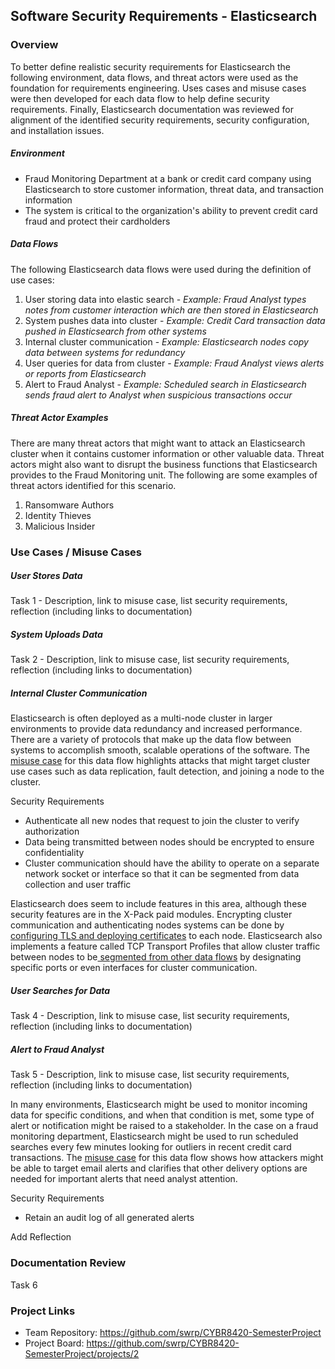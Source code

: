 ## Software Security Requirements - Elasticsearch


### Overview
To better define realistic security requirements for Elasticsearch the following environment, data flows, and threat actors were used as the foundation for requirements engineering.  Uses cases and misuse cases were then developed for each data flow to help define security requirements.  Finally, Elasticsearch documentation was reviewed for alignment of the identified security requirements, security configuration, and installation issues.

##### Environment 
* Fraud Monitoring Department at a bank or credit card company using Elasticsearch to store customer information, threat data, and transaction information
* The system is critical to the organization's ability to prevent credit card fraud and protect their cardholders

##### Data Flows
The following Elasticsearch data flows were used during the definition of use cases:
1. User storing data into elastic search - *Example: Fraud Analyst types notes from customer interaction which are then stored in Elasticsearch*
2. System pushes data into cluster - *Example: Credit Card transaction data pushed in Elasticsearch from other systems*
3. Internal cluster communication - *Example: Elasticsearch nodes copy data between systems for redundancy*
4. User queries for data from cluster - *Example: Fraud Analyst views alerts or reports from Elasticsearch*
5. Alert to Fraud Analyst - *Example: Scheduled search in Elasticsearch sends fraud alert to Analyst when suspicious transactions occur*

##### Threat Actor Examples
There are many threat actors that might want to attack an Elasticsearch cluster when it contains customer information or other valuable data.  Threat actors might also want to disrupt the business functions that Elasticsearch provides to the Fraud Monitoring unit.  The following are some examples of threat actors identified for this scenario.
1. Ransomware Authors
2. Identity Thieves
3. Malicious Insider

### Use Cases / Misuse Cases

##### User Stores Data 
Task 1 - Description, link to misuse case, list security requirements, reflection (including links to documentation)  

##### System Uploads Data
Task 2 - Description, link to misuse case, list security requirements, reflection (including links to documentation)  

##### Internal Cluster Communication
Elasticsearch is often deployed as a multi-node cluster in larger environments to provide data redundancy and increased performance.  There are a variety of protocols that make up the data flow between systems to accomplish smooth, scalable operations of the software.  The [misuse case](https://github.com/swrp/CYBR8420-SemesterProject/blob/mabaumgartner/Misuse%20Cases/Misuse%20Case_Elasticsearch_Cluster%20Communication_medium.png) for this data flow highlights attacks that might target cluster use cases such as data replication, fault detection, and joining a node to the cluster.  

Security Requirements
* Authenticate all new nodes that request to join the cluster to verify authorization
* Data being transmitted between nodes should be encrypted to ensure confidentiality
* Cluster communication should have the ability to operate on a separate network socket or interface so that it can be segmented from data collection and user traffic

Elasticsearch does seem to include features in this area, although these security features are in the X-Pack paid modules.  Encrypting cluster communication and authenticating nodes systems can be done by [configuring TLS and deploying certificates](https://www.elastic.co/guide/en/elasticsearch/reference/6.4/configuring-tls.html#tls-transport) to each node.  Elasticsearch also implements a feature called TCP Transport Profiles that allow cluster traffic between nodes to be[ segmented from other data flows](https://www.elastic.co/guide/en/elasticsearch/reference/6.4/separating-node-client-traffic.html) by designating specific ports or even interfaces for cluster communication.


##### User Searches for Data
Task 4 - Description, link to misuse case, list security requirements, reflection (including links to documentation)  

##### Alert to Fraud Analyst
Task 5 - Description, link to misuse case, list security requirements, reflection (including links to documentation)  

In many environments, Elasticsearch might be used to monitor incoming data for specific conditions, and when that condition is met, some type of alert or notification might be raised to a stakeholder.  In the case on a fraud monitoring department, Elasticsearch might be used to run scheduled searches every few minutes looking for outliers in recent credit card transactions.  The [misuse case](ADD) for this data flow shows how attackers might be able to target email alerts and clarifies that other delivery options are needed for  important alerts that need analyst attention.

Security Requirements
* Retain an audit log of all generated alerts

Add Reflection 

### Documentation Review
Task 6

### Project Links
* Team Repository: https://github.com/swrp/CYBR8420-SemesterProject
* Project Board: https://github.com/swrp/CYBR8420-SemesterProject/projects/2